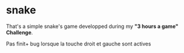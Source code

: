 # snake

That's a simple snake's game developped during my **"3 hours a game" Challenge**.

Pas finit+
bug lorsque la touche droit et gauche sont actives
